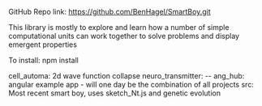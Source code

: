 GitHub Repo link:
https://github.com/BenHagel/SmartBoy.git

This library is mostly to explore and learn how a number of simple computational units can work together to solve problems and display emergent properties

To install:
npm install

cell_automa:    2d wave function collapse
neuro_transmitter:      --
ang_hub:    angular example app - will one day be the combination of all projects
src:    Most recent smart boy, uses sketch_Nt.js and genetic evolution